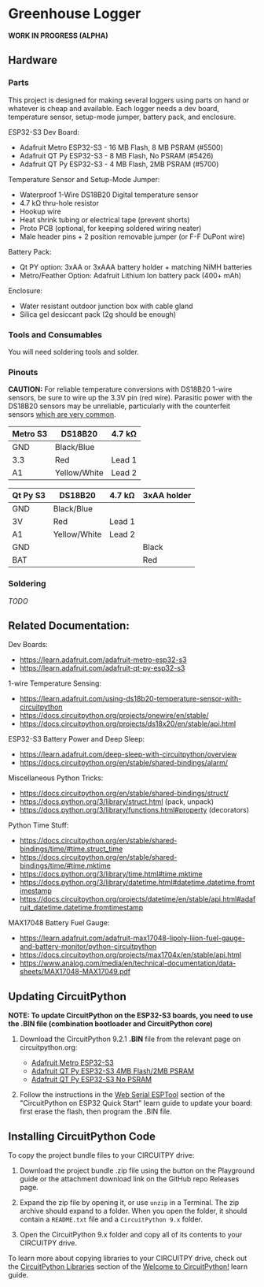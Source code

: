 <!-- SPDX-License-Identifier: MIT -->
<!-- SPDX-FileCopyrightText: Copyright 2024 Sam Blenny -->
# Greenhouse Logger

**WORK IN PROGRESS (ALPHA)**


## Hardware


### Parts

This project is designed for making several loggers using parts on hand or
whatever is cheap and available. Each logger needs a dev board, temperature
sensor, setup-mode jumper, battery pack, and enclosure.

ESP32-S3 Dev Board:
- Adafruit Metro ESP32-S3 - 16 MB Flash, 8 MB PSRAM (#5500)
- Adafruit QT Py ESP32-S3 - 8 MB Flash, No PSRAM (#5426)
- Adafruit QT Py ESP32-S3 - 4 MB Flash, 2MB PSRAM (#5700)

Temperature Sensor and Setup-Mode Jumper:
- Waterproof 1-Wire DS18B20 Digital temperature sensor
- 4.7 kΩ thru-hole resistor
- Hookup wire
- Heat shrink tubing or electrical tape (prevent shorts)
- Proto PCB (optional, for keeping soldered wiring neater)
- Male header pins + 2 position removable jumper (or F-F DuPont wire)

Battery Pack:
- Qt PY option: 3xAA or 3xAAA battery holder + matching NiMH batteries
- Metro/Feather Option: Adafruit Lithium Ion battery pack (400+ mAh)

Enclosure:
- Water resistant outdoor junction box with cable gland
- Silica gel desiccant pack (2g should be enough)


### Tools and Consumables

You will need soldering tools and solder.


### Pinouts

**CAUTION:** For reliable temperature conversions with DS18B20 1-wire sensors,
be sure to wire up the 3.3V pin (red wire). Parasitic power with the DS18B20
sensors may be unreliable, particularly with the counterfeit sensors
[which are very common](https://github.com/cpetrich/counterfeit_DS18B20).

| Metro S3 | DS18B20      | 4.7 kΩ |
| -------- | ------------ | ------ |
| GND      | Black/Blue   |        |
| 3.3      | Red          | Lead 1 |
| A1       | Yellow/White | Lead 2 |


| Qt Py S3 | DS18B20      | 4.7 kΩ | 3xAA holder |
| -------- | ------------ | ------ | ----------- |
| GND      | Black/Blue   |        |             |
| 3V       | Red          | Lead 1 |             |
| A1       | Yellow/White | Lead 2 |             |
| GND      |              |        | Black       |
| BAT      |              |        | Red         |


### Soldering

*TODO*


## Related Documentation:

Dev Boards:
- https://learn.adafruit.com/adafruit-metro-esp32-s3
- https://learn.adafruit.com/adafruit-qt-py-esp32-s3

1-wire Temperature Sensing:
- https://learn.adafruit.com/using-ds18b20-temperature-sensor-with-circuitpython
- https://docs.circuitpython.org/projects/onewire/en/stable/
- https://docs.circuitpython.org/projects/ds18x20/en/stable/api.html

ESP32-S3 Battery Power and Deep Sleep:
- https://learn.adafruit.com/deep-sleep-with-circuitpython/overview
- https://docs.circuitpython.org/en/stable/shared-bindings/alarm/

Miscellaneous Python Tricks:
- https://docs.circuitpython.org/en/stable/shared-bindings/struct/
- https://docs.python.org/3/library/struct.html (pack, unpack)
- https://docs.python.org/3/library/functions.html#property (decorators)

Python Time Stuff:
- https://docs.circuitpython.org/en/stable/shared-bindings/time/#time.struct_time
- https://docs.circuitpython.org/en/stable/shared-bindings/time/#time.mktime
- https://docs.python.org/3/library/time.html#time.mktime
- https://docs.python.org/3/library/datetime.html#datetime.datetime.fromtimestamp
- https://docs.circuitpython.org/projects/datetime/en/stable/api.html#adafruit_datetime.datetime.fromtimestamp

MAX17048 Battery Fuel Gauge:
- https://learn.adafruit.com/adafruit-max17048-lipoly-liion-fuel-gauge-and-battery-monitor/python-circuitpython
- https://docs.circuitpython.org/projects/max1704x/en/stable/api.html
- https://www.analog.com/media/en/technical-documentation/data-sheets/MAX17048-MAX17049.pdf


## Updating CircuitPython

**NOTE: To update CircuitPython on the ESP32-S3 boards, you need to use the
.BIN file (combination bootloader and CircuitPython core)**

1. Download the CircuitPython 9.2.1 **.BIN** file from the relevant page on
   circuitpython.org:
   - [Adafruit Metro ESP32-S3](https://circuitpython.org/board/adafruit_metro_esp32s3/)
   - [Adafruit QT Py ESP32-S3 4MB Flash/2MB PSRAM](https://circuitpython.org/board/adafruit_qtpy_esp32s3_4mbflash_2mbpsram/)
   - [Adafruit QT Py ESP32-S3 No PSRAM](https://circuitpython.org/board/adafruit_qtpy_esp32s3_nopsram/)

2. Follow the instructions in the
   [Web Serial ESPTool](https://learn.adafruit.com/circuitpython-with-esp32-quick-start/web-serial-esptool)
   section of the "CircuitPython on ESP32 Quick Start" learn guide to update
   your board: first erase the flash, then program the .BIN file.


## Installing CircuitPython Code

To copy the project bundle files to your CIRCUITPY drive:

1. Download the project bundle .zip file using the button on the Playground
   guide or the attachment download link on the GitHub repo Releases page.

2. Expand the zip file by opening it, or use `unzip` in a Terminal. The zip
   archive should expand to a folder. When you open the folder, it should
   contain a `README.txt` file and a `CircuitPython 9.x` folder.

3. Open the CircuitPython 9.x folder and copy all of its contents to your
   CIRCUITPY drive.

To learn more about copying libraries to your CIRCUITPY drive, check out the
[CircuitPython Libraries](https://learn.adafruit.com/welcome-to-circuitpython/circuitpython-libraries)
section of the
[Welcome to CircuitPython!](https://learn.adafruit.com/welcome-to-circuitpython)
learn guide.
